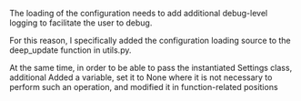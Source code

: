 The loading of the configuration needs to add additional debug-level logging to facilitate the user to debug. 

For this reason, I specifically added the configuration loading source to the deep_update function in utils.py. 

At the same time, in order to be able to pass the instantiated Settings class, additional Added a variable, set it to None where it is not necessary to perform such an operation, and modified it in function-related positions